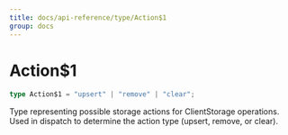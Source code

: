 ```yaml
---
title: docs/api-reference/type/Action$1
group: docs
---
```


# Action$1

```ts
type Action$1 = "upsert" | "remove" | "clear";
```

Type representing possible storage actions for ClientStorage operations.
Used in dispatch to determine the action type (upsert, remove, or clear).
